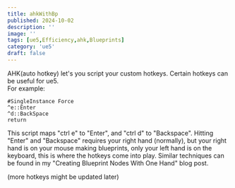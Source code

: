 ```yaml
---
title: ahkWithBp
published: 2024-10-02
description: ''
image: ''
tags: [ue5,Efficiency,ahk,Blueprints]
category: 'ue5'
draft: false 
---
```

AHK(auto hotkey) let's you script your custom hotkeys. Certain hotkeys can be useful for ue5.  
For example:  
```
#SingleInstance Force 
^e::Enter
^d::BackSpace
return
```  
This script maps "ctrl e" to "Enter", and "ctrl d" to "Backspace". Hitting "Enter" and "Backspace" requires your right hand (normally), but your right hand is on your mouse making blueprints, only your left hand is on the keyboard, this is where the hotkeys come into play. Similar techniques can be found in my "Creating Blueprint Nodes With One Hand" blog post.  

(more hotkeys might be updated later)